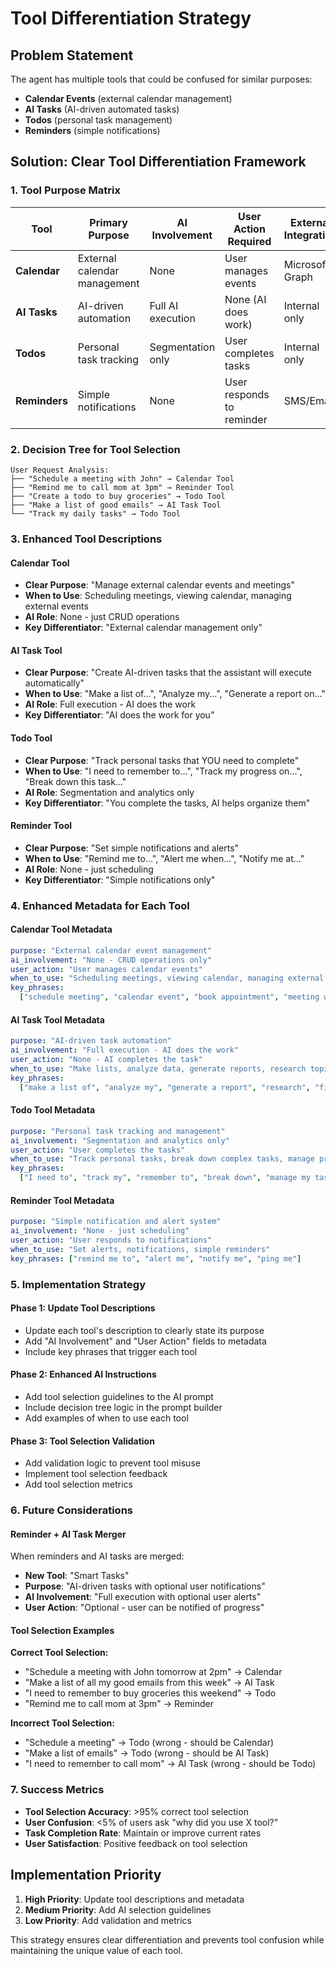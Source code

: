 # Tool Differentiation Strategy

## Problem Statement

The agent has multiple tools that could be confused for similar purposes:

- **Calendar Events** (external calendar management)
- **AI Tasks** (AI-driven automated tasks)
- **Todos** (personal task management)
- **Reminders** (simple notifications)

## Solution: Clear Tool Differentiation Framework

### 1. **Tool Purpose Matrix**

| Tool          | Primary Purpose              | AI Involvement    | User Action Required      | External Integration |
| ------------- | ---------------------------- | ----------------- | ------------------------- | -------------------- |
| **Calendar**  | External calendar management | None              | User manages events       | Microsoft Graph      |
| **AI Tasks**  | AI-driven automation         | Full AI execution | None (AI does work)       | Internal only        |
| **Todos**     | Personal task tracking       | Segmentation only | User completes tasks      | Internal only        |
| **Reminders** | Simple notifications         | None              | User responds to reminder | SMS/Email            |

### 2. **Decision Tree for Tool Selection**

```
User Request Analysis:
├── "Schedule a meeting with John" → Calendar Tool
├── "Remind me to call mom at 3pm" → Reminder Tool
├── "Create a todo to buy groceries" → Todo Tool
├── "Make a list of good emails" → AI Task Tool
└── "Track my daily tasks" → Todo Tool
```

### 3. **Enhanced Tool Descriptions**

#### **Calendar Tool**

- **Clear Purpose**: "Manage external calendar events and meetings"
- **When to Use**: Scheduling meetings, viewing calendar, managing external events
- **AI Role**: None - just CRUD operations
- **Key Differentiator**: "External calendar management only"

#### **AI Task Tool**

- **Clear Purpose**: "Create AI-driven tasks that the assistant will execute automatically"
- **When to Use**: "Make a list of...", "Analyze my...", "Generate a report on..."
- **AI Role**: Full execution - AI does the work
- **Key Differentiator**: "AI does the work for you"

#### **Todo Tool**

- **Clear Purpose**: "Track personal tasks that YOU need to complete"
- **When to Use**: "I need to remember to...", "Track my progress on...", "Break down this task..."
- **AI Role**: Segmentation and analytics only
- **Key Differentiator**: "You complete the tasks, AI helps organize them"

#### **Reminder Tool**

- **Clear Purpose**: "Set simple notifications and alerts"
- **When to Use**: "Remind me to...", "Alert me when...", "Notify me at..."
- **AI Role**: None - just scheduling
- **Key Differentiator**: "Simple notifications only"

### 4. **Enhanced Metadata for Each Tool**

#### **Calendar Tool Metadata**

```yaml
purpose: "External calendar event management"
ai_involvement: "None - CRUD operations only"
user_action: "User manages calendar events"
when_to_use: "Scheduling meetings, viewing calendar, managing external events"
key_phrases:
  ["schedule meeting", "calendar event", "book appointment", "meeting with"]
```

#### **AI Task Tool Metadata**

```yaml
purpose: "AI-driven task automation"
ai_involvement: "Full execution - AI does the work"
user_action: "None - AI completes the task"
when_to_use: "Make lists, analyze data, generate reports, research topics"
key_phrases:
  ["make a list of", "analyze my", "generate a report", "research", "find"]
```

#### **Todo Tool Metadata**

```yaml
purpose: "Personal task tracking and management"
ai_involvement: "Segmentation and analytics only"
user_action: "User completes the tasks"
when_to_use: "Track personal tasks, break down complex tasks, manage productivity"
key_phrases:
  ["I need to", "track my", "remember to", "break down", "manage my tasks"]
```

#### **Reminder Tool Metadata**

```yaml
purpose: "Simple notification and alert system"
ai_involvement: "None - just scheduling"
user_action: "User responds to notifications"
when_to_use: "Set alerts, notifications, simple reminders"
key_phrases: ["remind me to", "alert me", "notify me", "ping me"]
```

### 5. **Implementation Strategy**

#### **Phase 1: Update Tool Descriptions**

- Update each tool's description to clearly state its purpose
- Add "AI Involvement" and "User Action" fields to metadata
- Include key phrases that trigger each tool

#### **Phase 2: Enhanced AI Instructions**

- Add tool selection guidelines to the AI prompt
- Include decision tree logic in the prompt builder
- Add examples of when to use each tool

#### **Phase 3: Tool Selection Validation**

- Add validation logic to prevent tool misuse
- Implement tool selection feedback
- Add tool selection metrics

### 6. **Future Considerations**

#### **Reminder + AI Task Merger**

When reminders and AI tasks are merged:

- **New Tool**: "Smart Tasks"
- **Purpose**: "AI-driven tasks with optional user notifications"
- **AI Involvement**: "Full execution with optional user alerts"
- **User Action**: "Optional - user can be notified of progress"

#### **Tool Selection Examples**

**Correct Tool Selection:**

- "Schedule a meeting with John tomorrow at 2pm" → Calendar
- "Make a list of all my good emails from this week" → AI Task
- "I need to remember to buy groceries this weekend" → Todo
- "Remind me to call mom at 3pm" → Reminder

**Incorrect Tool Selection:**

- "Schedule a meeting" → Todo (wrong - should be Calendar)
- "Make a list of emails" → Todo (wrong - should be AI Task)
- "I need to remember to call mom" → AI Task (wrong - should be Todo)

### 7. **Success Metrics**

- **Tool Selection Accuracy**: >95% correct tool selection
- **User Confusion**: <5% of users ask "why did you use X tool?"
- **Task Completion Rate**: Maintain or improve current rates
- **User Satisfaction**: Positive feedback on tool selection

## Implementation Priority

1. **High Priority**: Update tool descriptions and metadata
2. **Medium Priority**: Add AI selection guidelines
3. **Low Priority**: Add validation and metrics

This strategy ensures clear differentiation and prevents tool confusion while maintaining the unique value of each tool.
